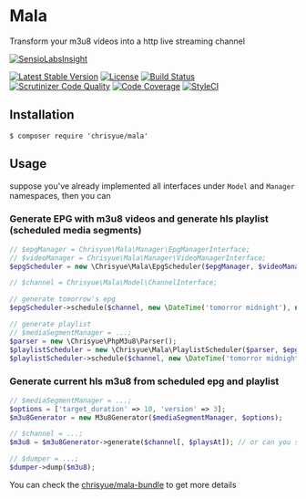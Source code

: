 Mala
====

Transform your m3u8 videos into a http live streaming channel

[![SensioLabsInsight](https://insight.sensiolabs.com/projects/f2d48dbd-2a9c-42eb-94ee-a097fb79e1f6/big.png)](https://insight.sensiolabs.com/projects/f2d48dbd-2a9c-42eb-94ee-a097fb79e1f6)

[![Latest Stable Version](https://poser.pugx.org/chrisyue/mala/v/stable)](https://packagist.org/packages/chrisyue/mala)
[![License](https://poser.pugx.org/chrisyue/mala/license)](https://packagist.org/packages/chrisyue/mala)
[![Build Status](https://travis-ci.org/chrisyue/mala.svg?branch=develop)](https://travis-ci.org/chrisyue/mala)
[![Scrutinizer Code Quality](https://scrutinizer-ci.com/g/chrisyue/mala/badges/quality-score.png?b=develop)](https://scrutinizer-ci.com/g/chrisyue/mala/?branch=develop)
[![Code Coverage](https://scrutinizer-ci.com/g/chrisyue/mala/badges/coverage.png?b=develop)](https://scrutinizer-ci.com/g/chrisyue/mala/?branch=develop)
[![StyleCI](https://styleci.io/repos/52257600/shield)](https://styleci.io/repos/52257600)

Installation
------------

```
$ composer require 'chrisyue/mala'
```

Usage
-----

suppose you've already implemented all interfaces under `Model` and `Manager` namespaces, then you can

### Generate EPG with m3u8 videos and generate hls playlist (scheduled media segments)

```php
// $epgManager = Chrisyue\Mala\Manager\EpgManagerInterface;
// $videoManager = Chrisyue\Mala\Manager\VideoManagerInterface;
$epgScheduler = new \Chrisyue\Mala\EpgScheduler($epgManager, $videoManager);

// $channel = Chrisyue\Mala\Model\ChannelInterface;

// generate tomorrow's epg
$epgScheduler->schedule($channel, new \DateTime('tomorror midnight'), new \DateTime('tomorrow 23:59:59'));

// generate playlist
// $mediaSegmentManager = ...;
$parser = new \Chrisyue\PhpM3u8\Parser();
$playlistScheduler = new \Chrisyue\Mala\PlaylistScheduler($parser, $epgManager, $mediaSegmentManager);
$playlistScheduler->schedule($channel, new \DateTime('tomorror midnight'), new \DateTime('tomorrow 23:59:59'));
```

### Generate current hls m3u8 from scheduled epg and playlist

```php
// $mediaSegmentManager = ...;
$options = ['target_duration' => 10, 'version' => 3];
$m3u8Generator = new M3u8Generator($mediaSegmentManager, $options);

// $channel = ...;
$m3u8 = $m3u8Generator->generate($channel[, $playsAt]); // or can you specify the play time as the 2nd parameter

// $dumper = ...;
$dumper->dump($m3u8);
```

You can check the [chrisyue/mala-bundle](https://github.com/chrisyue/mala-bundle) to get more details

